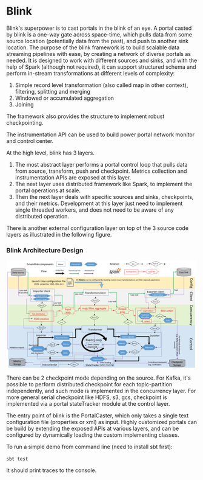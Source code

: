 # Blink

Blink's superpower is to cast portals in the blink of an eye. A portal casted by blink is a one-way gate across space-time,
which pulls data from some source location (potentially data from the past), and push to another sink location.
The purpose of the blink framework is to build scalable data streaming pipelines with ease, by creating a network of diverse portals as needed.
It is designed to work with different sources and sinks, and with the help of Spark (although not required),
it can support structured schema and perform in-stream transformations at different levels of complexity:
 1. Simple record level transformation (also called map in other context), filtering, splitting and merging
 2. Windowed or accumulated aggregation
 3. Joining

The framework also provides the structure to implement robust checkpointing.

The instrumentation API can be used to build power portal network monitor and control center.

At the high level, blink has 3 layers.
 1. The most abstract layer performs a portal control loop that pulls data from source, transform, push and checkpoint. Metrics collection and instrumentation APIs are exposed at this layer.
 2. The next layer uses distributed framework like Spark, to implement the portal operations at scale.
 3. Then the next layer deals with specific sources and sinks, checkpoints, and their metrics.
Development at this layer just need to implement single threaded workers, and does not need to be aware of any distributed operation.

There is another external configuration layer on top of the 3 source code layers as illustrated in the following figure.
### Blink Architecture Design
![Blink architecture design](images/blink_design.png)

There can be 2 checkpoint mode depending on the source. For Kafka, it's possible to perform distributed checkpoint for each topic-partition independently, and such mode is implemented in the concurrency layer.
For more general serial checkpoint like HDFS, s3, gcs, checkpoint is implemented via a portal stateTracker module at the control layer.

The entry point of blink is the PortalCaster, which only takes a single text configuration file (properties or xml) as input.
Highly customized portals can be build by extending the exposed APIs at various layers, and can be configured by dynamically loading the custom implementing classes.

To run a simple demo from command line (need to install sbt first):

`sbt test`

It should print traces to the console.

